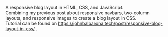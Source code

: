 A responsive blog layout in HTML, CSS, and JavaScript.<br>
Combining my previous post about responsive navbars, two-column layouts, and responsive images to create a blog layout in CSS.<br>
Tutorial can be found on https://johnbalbarona.tech/post/responsive-blog-layout-in-css/ .
